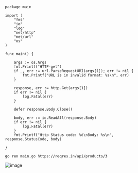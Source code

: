 ```
package main

import (
	"fmt"
	"io"
	"log"
	"net/http"
	"net/url"
	"os"
)

func main() {

	args := os.Args
	fmt.Printf("HTTP-get")
	if _, err := url.ParseRequestURI(args[1]); err != nil {
		fmt.Printf("URL is in invalid format: %s\n", err)
	}

	response, err := http.Get(args[1])
	if err != nil {
		log.Fatal(err)
	}

	defer response.Body.Close()

	body, err := io.ReadAll(response.Body)
	if err != nil {
		log.Fatal(err)
	}
	fmt.Printf("Http Status code: %d\nBody: %s\n", response.StatusCode, body)

}
```

```
go run main.go https://reqres.in/api/products/3
```

![image](https://github.com/mahimanew/golang/assets/24412769/a947c55a-ae56-46c0-95ba-bec06928b445)
